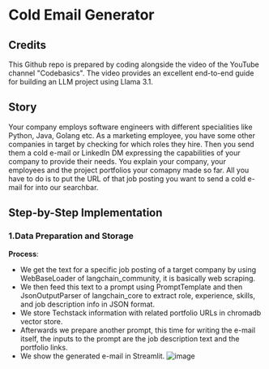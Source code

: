 # Cold Email Generator

## Credits
This Github repo is prepared by coding alongside the video of the YouTube channel "Codebasics". The video provides an excellent end-to-end guide for building an LLM project using Llama 3.1.

## Story
Your company employs software engineers with different specialities like Python, Java, Golang etc. As a marketing employee, you have some other companies in target by checking for which roles they hire. Then you send them a cold e-mail or LinkedIn DM expressing the capabilities of your company to provide their needs. You explain your company, your employees and the project portfolios your comapny made so far. All you have to do is to put the URL of that job posting you want to send a cold e-mail for into our searchbar.   

## Step-by-Step Implementation
### 1.Data Preparation and Storage
**Process**:
  - We get the text for a specific job posting of a target company by using WebBaseLoader of langchain_community, it is basically web scraping.
  - We then feed this text to a prompt using PromptTemplate and then JsonOutputParser of langchain_core to extract role, experience, skills, and job description info in JSON format.
  - We store Techstack information with related portfolio URLs in chromadb vector store.
  - Afterwards we prepare another prompt, this time for writing the e-mail itself, the inputs to the prompt are the job description text and the portfolio links.
  - We show the generated e-mail in Streamlit.
    ![image](https://github.com/user-attachments/assets/c61ebe6d-1780-4e26-b445-7ec38431ec75)

